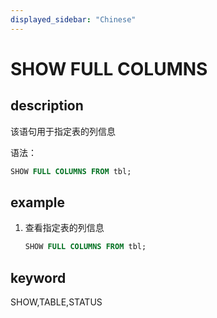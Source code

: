 ```yaml
---
displayed_sidebar: "Chinese"
---
```


# SHOW FULL COLUMNS

## description

该语句用于指定表的列信息

语法：

```sql
SHOW FULL COLUMNS FROM tbl;
```

## example

1. 查看指定表的列信息

    ```sql
    SHOW FULL COLUMNS FROM tbl;
    ```

## keyword

SHOW,TABLE,STATUS
